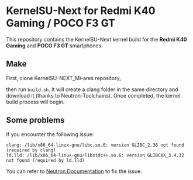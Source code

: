 # KernelSU-Next for Redmi K40 Gaming / POCO F3 GT

This repository contains the KernelSU-Next kernel build for the **Redmi K40 Gaming** and **POCO F3 GT** smartphones. 

## Make

First, clone KernelSU-NEXT_Mi-ares repository,

then run ``build.sh``. It will create a clang folder in the same directory and download it (thanks to Neutron-Toolchains). Once completed, the kernel build process will begin.

## Some problems
If you encounter the following issue:

```
clang: /lib/x86_64-linux-gnu/libc.so.6: version GLIBC_2.36 not found (required by clang)
ld.lld: /lib/x86_64-linux-gnu/libstdc++.so.6: version GLIBCXX_3.4.32 not found (required by ld.lld)
```

You can refer to [Neutron Documentation](https://github.com/Neutron-Toolchains/clang-build-catalogue#clang-libx86_64-linux-gnulibcso6-version-glibc_236-not-found-required-by-clang) to fix the issue.
